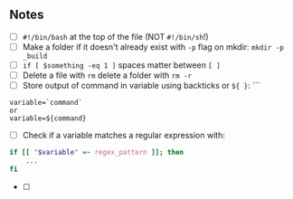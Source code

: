 ## Notes
- [ ] `#!/bin/bash` at the top of the file (NOT `#!/bin/sh`!)
- [ ] Make a folder if it doesn't already exist with `-p` flag on mkdir: `mkdir -p _build`
- [ ] `if [ $something -eq 1 ]` spaces matter between `[ ]`
- [ ] Delete a file with `rm` delete a folder with `rm -r`
- [ ] Store output of command in variable using backticks or `${ }`: ```
```
variable=`command`
or
variable=${command}
```
- [ ] Check if a variable matches a regular expression with:
```bash
if [[ "$variable" =~ regex_pattern ]]; then
    ...
fi
```
- [ ] 